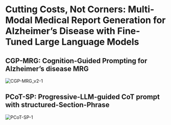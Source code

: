 <h1>Cutting Costs, Not Corners: Multi-Modal Medical Report Generation for Alzheimer’s Disease with Fine-Tuned Large Language Models</h1>

<h2>CGP-MRG:  Cognition-Guided Prompting for Alzheimer’s disease MRG</h2>

![CGP-MRG_v2-1](https://github.com/user-attachments/assets/28d2dc61-9f92-42ab-a9f9-5cc42c0e7f81)

<h2>PCoT-SP: Progressive-LLM-guided CoT prompt with structured-Section-Phrase</h2>

![PCoT-SP-1](https://github.com/user-attachments/assets/5ebd1e1b-6e27-4f71-92a5-e4d798a3b654)
